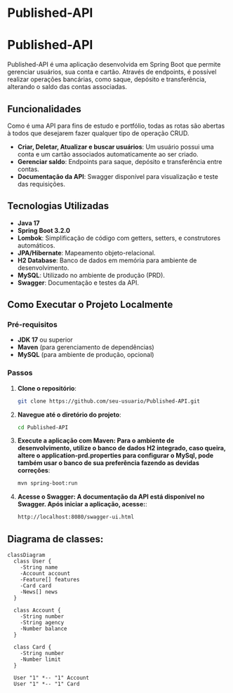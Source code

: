 # Published-API

# Published-API

Published-API é uma aplicação desenvolvida em Spring Boot que permite gerenciar usuários, sua conta e cartão. Através de endpoints, é possível realizar operações bancárias, como saque, depósito e transferência, alterando o saldo das contas associadas.

## Funcionalidades

Como é uma API para fins de estudo e portfólio, todas as rotas são abertas à todos que desejarem fazer qualquer tipo de operação CRUD.

- **Criar, Deletar, Atualizar e buscar usuários**: Um usuário possui uma conta e um cartão associados automaticamente ao ser criado.
- **Gerenciar saldo**: Endpoints para saque, depósito e transferência entre contas.
- **Documentação da API**: Swagger disponível para visualização e teste das requisições.

## Tecnologias Utilizadas

- **Java 17**
- **Spring Boot 3.2.0**
- **Lombok**: Simplificação de código com getters, setters, e construtores automáticos.
- **JPA/Hibernate**: Mapeamento objeto-relacional.
- **H2 Database**: Banco de dados em memória para ambiente de desenvolvimento.
- **MySQL**: Utilizado no ambiente de produção (PRD).
- **Swagger**: Documentação e testes da API.

## Como Executar o Projeto Localmente

### Pré-requisitos

- **JDK 17** ou superior
- **Maven** (para gerenciamento de dependências)
- **MySQL** (para ambiente de produção, opcional)

### Passos

1. **Clone o repositório**:
   ```bash
   git clone https://github.com/seu-usuario/Published-API.git
   ```
2. **Navegue até o diretório do projeto**:
   ```bash
   cd Published-API
   ```
3. **Execute a aplicação com Maven: Para o ambiente de desenvolvimento, utilize o banco de dados H2 integrado, caso queira, altere o application-prd.properties para configurar o MySql, pode também usar o banco de sua preferência fazendo as devidas correções**:
   ```bash
   mvn spring-boot:run
   ```
2. **Acesse o Swagger: A documentação da API está disponível no Swagger. Após iniciar a aplicação, acesse:**:
   ```bash
   http://localhost:8080/swagger-ui.html
   ```
   
## Diagrama de classes:
```mermaid
classDiagram
  class User {
    -String name
    -Account account
    -Feature[] features
    -Card card
    -News[] news
  }

  class Account {
    -String number
    -String agency
    -Number balance
  }

  class Card {
    -String number
    -Number limit
  }

  User "1" *-- "1" Account
  User "1" *-- "1" Card
```
